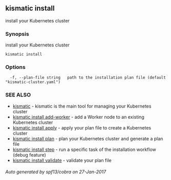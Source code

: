 ## kismatic install

install your Kubernetes cluster

### Synopsis


install your Kubernetes cluster

```
kismatic install
```

### Options

```
  -f, --plan-file string   path to the installation plan file (default "kismatic-cluster.yaml")
```

### SEE ALSO
* [kismatic](kismatic.md)	 - kismatic is the main tool for managing your Kubernetes cluster
* [kismatic install add-worker](kismatic_install_add-worker.md)	 - add a Worker node to an existing Kubernetes cluster
* [kismatic install apply](kismatic_install_apply.md)	 - apply your plan file to create a Kubernetes cluster
* [kismatic install plan](kismatic_install_plan.md)	 - plan your Kubernetes cluster and generate a plan file
* [kismatic install step](kismatic_install_step.md)	 - run a specific task of the installation workflow (debug feature)
* [kismatic install validate](kismatic_install_validate.md)	 - validate your plan file

###### Auto generated by spf13/cobra on 27-Jan-2017

